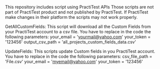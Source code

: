 This repository includes script using PractiTest APIs
Those scripts are not part of PractiTest product and not published by PractiTest.
If PractiTest make changes in their platform the scripts may not work properly.

GetAllCustomFields:
This script will download all the Custom Fields from your PractiTest account to a csv file.
You have to replace in the code the following parameters:
  your_email = 'yourmail@yahoo.com'
  your_token = '123456'
  output_csv_path = 'all_projects_custom_fields_data.csv'

UpdateFields:
This scripts update Custom fields in you PractiTest account.
You have to replace in the code the following parameters:
  csv_file_path = 'File.csv'
  your_email = 'myemail@yahoo.com'
  your_token = '123456'
